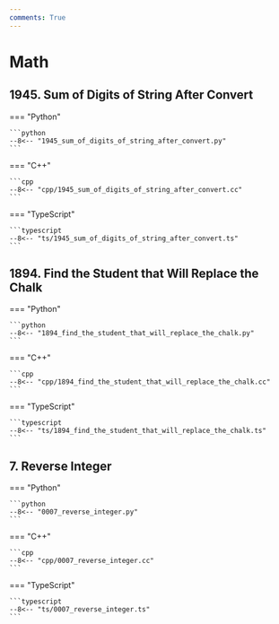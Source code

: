 ```yaml
---
comments: True
---
```


# Math

## 1945. Sum of Digits of String After Convert

=== "Python"

    ```python
    --8<-- "1945_sum_of_digits_of_string_after_convert.py"
    ```

=== "C++"

    ```cpp
    --8<-- "cpp/1945_sum_of_digits_of_string_after_convert.cc"
    ```

=== "TypeScript"

    ```typescript
    --8<-- "ts/1945_sum_of_digits_of_string_after_convert.ts"
    ```

## 1894. Find the Student that Will Replace the Chalk

=== "Python"

    ```python
    --8<-- "1894_find_the_student_that_will_replace_the_chalk.py"
    ```

=== "C++"

    ```cpp
    --8<-- "cpp/1894_find_the_student_that_will_replace_the_chalk.cc"
    ```

=== "TypeScript"

    ```typescript
    --8<-- "ts/1894_find_the_student_that_will_replace_the_chalk.ts"
    ```

## 7. Reverse Integer

=== "Python"

    ```python
    --8<-- "0007_reverse_integer.py"
    ```

=== "C++"

    ```cpp
    --8<-- "cpp/0007_reverse_integer.cc"
    ```

=== "TypeScript"

    ```typescript
    --8<-- "ts/0007_reverse_integer.ts"
    ```
